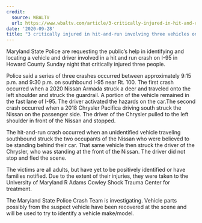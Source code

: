 ```yaml
---
credit:
  source: WBALTV
  url: https://www.wbaltv.com/article/3-critically-injured-in-hit-and-run-involving-three-vehicles-on-i-95/34188839#
date: '2020-09-28'
title: "3 critically injured in hit-and-run involving three vehicles on I-95"
---
```

Maryland State Police are requesting the public’s help in identifying and locating a vehicle and driver involved in a hit and run crash on I-95 in Howard County Sunday night that critically injured three people.

Police said a series of three crashes occurred between approximately 9:15 p.m. and 9:30 p.m. on southbound I-95 near Rt. 100. The first crash occurred when a 2020 Nissan Armada struck a deer and traveled onto the left shoulder and struck the guardrail. A portion of the vehicle remained in the fast lane of I-95. The driver activated the hazards on the car.The second crash occurred when a 2018 Chrysler Pacifica driving south struck the Nissan on the passenger side. The driver of the Chrysler pulled to the left shoulder in front of the Nissan and stopped.

The hit-and-run crash occurred when an unidentified vehicle traveling southbound struck the two occupants of the Nissan who were believed to be standing behind their car. That same vehicle then struck the driver of the Chrysler, who was standing at the front of the Nissan. The driver did not stop and fled the scene.

The victims are all adults, but have yet to be positively identified or have families notified. Due to the extent of their injuries, they were taken to the University of Maryland R Adams Cowley Shock Trauma Center for treatment.

The Maryland State Police Crash Team is investigating. Vehicle parts possibly from the suspect vehicle have been recovered at the scene and will be used to try to identify a vehicle make/model.
